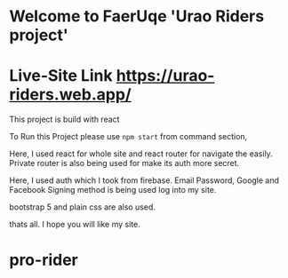 # Welcome to FaerUqe 'Urao Riders project'
# Live-Site Link https://urao-riders.web.app/

This project is build with react

To Run this Project please use `npm start` from command section,

Here, I used react for whole site and react router for navigate the easily. Private router is also being used for make its auth more secret.

Here, I used auth which I took from firebase. Email Password, Google and Facebook Signing method is being used log into my site.

bootstrap 5 and plain css are also used. 

thats all. I hope you will like my site.

# pro-rider
